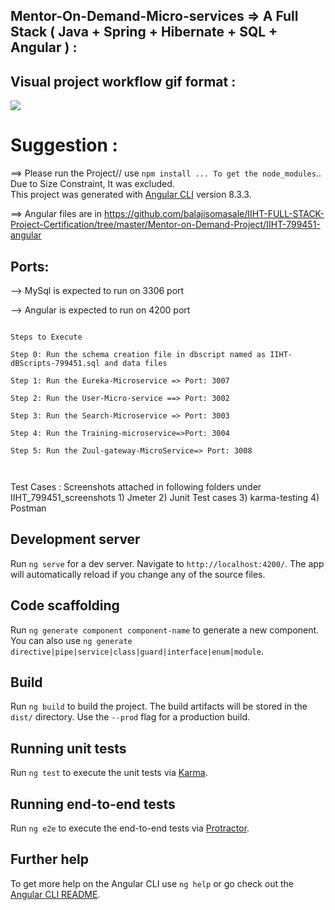## Mentor-On-Demand-Micro-services => A Full Stack ( Java + Spring + Hibernate + SQL + Angular ) :
## Visual project workflow gif format :
![](https://github.com/balajisomasale/IIHT-FULL-STACK-Project-Certification/blob/master/Mentor%20On%20Demand-Images/Mentor-on-Demand.gif)




# Suggestion : 
==> Please run the Project// use `npm install ... To get the node_modules`.. Due to Size Constraint, It was excluded. <br>
This project was generated with [Angular CLI](https://github.com/angular/angular-cli) version 8.3.3.

==> Angular files are in https://github.com/balajisomasale/IIHT-FULL-STACK-Project-Certification/tree/master/Mentor-on-Demand-Project/IIHT-799451-angular

## Ports:

--> MySql is expected to run on 3306 port

--> Angular is expected to run on 4200 port 


````````````

Steps to Execute

Step 0: Run the schema creation file in dbscript named as IIHT-dBScripts-799451.sql and data files

Step 1: Run the Eureka-Microservice => Port: 3007

Step 2: Run the User-Micro-service ==> Port: 3002

Step 3: Run the Search-Microservice => Port: 3003

Step 4: Run the Training-microservice=>Port: 3004

Step 5: Run the Zuul-gateway-MicroService=> Port: 3008



````````````````
Test Cases : Screenshots attached in following folders under IIHT_799451_screenshots
	1) Jmeter
	2) Junit Test cases
	3) karma-testing
	4) Postman



## Development server

Run `ng serve` for a dev server. Navigate to `http://localhost:4200/`. The app will automatically reload if you change any of the source files.

## Code scaffolding

Run `ng generate component component-name` to generate a new component. You can also use `ng generate directive|pipe|service|class|guard|interface|enum|module`.

## Build

Run `ng build` to build the project. The build artifacts will be stored in the `dist/` directory. Use the `--prod` flag for a production build.

## Running unit tests

Run `ng test` to execute the unit tests via [Karma](https://karma-runner.github.io).

## Running end-to-end tests

Run `ng e2e` to execute the end-to-end tests via [Protractor](http://www.protractortest.org/).

## Further help

To get more help on the Angular CLI use `ng help` or go check out the [Angular CLI README](https://github.com/angular/angular-cli/blob/master/README.md).
